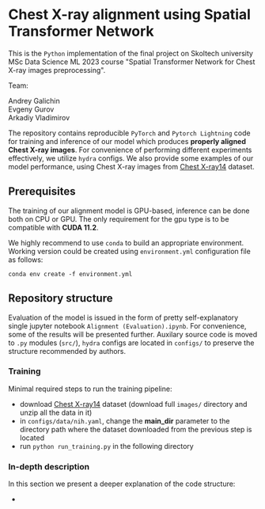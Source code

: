 # Chest X-ray alignment using Spatial Transformer Network

This is the `Python` implementation of the final project on Skoltech university MSc Data Science ML 2023 course "Spatial Transformer Network for Chest X-ray images preprocessing".

Team:

Andrey Galichin\
Evgeny Gurov\
Arkadiy Vladimirov

The repository contains reproducible `PyTorch` and `Pytorch Lightning` code for training and inference of our model which produces **properly aligned Chest X-ray images**. For convenience of performing different experiments effectively, we utilize `hydra` configs. We also provide some examples of our model performance, using Chest X-ray images from [Chest X-ray14](https://arxiv.org/pdf/1705.02315v5.pdf) dataset.

## Prerequisites

The training of our alignment model is GPU-based, inference can be done both on CPU or GPU. The only requirement for the gpu type is to be compatible with **CUDA 11.2**.

We highly recommend to use `conda` to build an appropriate environment. Working version could be created using `environment.yml` configuration file as follows:
```
conda env create -f environment.yml
```

## Repository structure

Evaluation of the model is issued in the form of pretty self-explanatory single jupyter notebook `Alignment (Evaluation).ipynb`. For convenience, some of the results will be presented further. Auxilary source code is moved to `.py` modules (`src/`), `hydra` configs are located in `configs/` to preserve the structure recommended by authors.

### Training

Minimal required steps to run the training pipeline:

* download [Chest X-ray14](https://nihcc.app.box.com/v/ChestXray-NIHCC/folder/36938765345) dataset (download full `images/` directory and unzip all the data in it)
* in `configs/data/nih.yaml`, change the **main_dir** parameter to the directory path where the dataset downloaded from the previous step is located
* run `python run_training.py` in the following directory

### In-depth description

In this section we present a deeper explanation of the code structure:

* 
